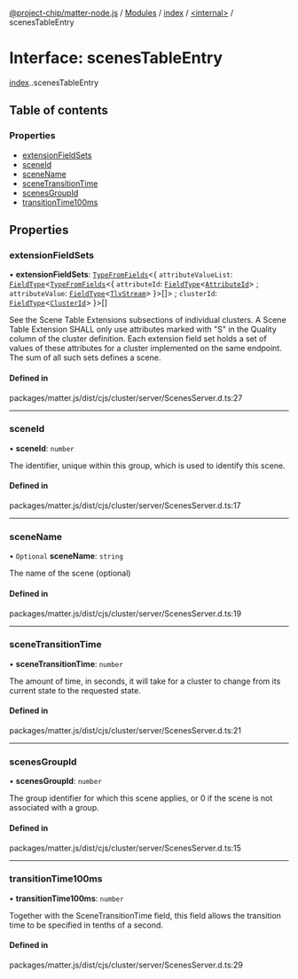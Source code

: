 [@project-chip/matter-node.js](../README.md) / [Modules](../modules.md) / [index](../modules/index.md) / [<internal\>](../modules/index._internal_.md) / scenesTableEntry

# Interface: scenesTableEntry

[index](../modules/index.md).[<internal>](../modules/index._internal_.md).scenesTableEntry

## Table of contents

### Properties

- [extensionFieldSets](index._internal_.scenesTableEntry.md#extensionfieldsets)
- [sceneId](index._internal_.scenesTableEntry.md#sceneid)
- [sceneName](index._internal_.scenesTableEntry.md#scenename)
- [sceneTransitionTime](index._internal_.scenesTableEntry.md#scenetransitiontime)
- [scenesGroupId](index._internal_.scenesTableEntry.md#scenesgroupid)
- [transitionTime100ms](index._internal_.scenesTableEntry.md#transitiontime100ms)

## Properties

### extensionFieldSets

• **extensionFieldSets**: [`TypeFromFields`](../modules/exports_tlv.md#typefromfields)<{ `attributeValueList`: [`FieldType`](exports_tlv.FieldType.md)<[`TypeFromFields`](../modules/exports_tlv.md#typefromfields)<{ `attributeId`: [`FieldType`](exports_tlv.FieldType.md)<[`AttributeId`](../classes/exports_datatype.AttributeId.md)\> ; `attributeValue`: [`FieldType`](exports_tlv.FieldType.md)<[`TlvStream`](../modules/exports_tlv.md#tlvstream)\>  }\>[]\> ; `clusterId`: [`FieldType`](exports_tlv.FieldType.md)<[`ClusterId`](../classes/exports_datatype.ClusterId.md)\>  }\>[]

See the Scene Table Extensions subsections of individual clusters. A Scene Table Extension SHALL only use attributes
marked with "S" in the Quality column of the cluster definition. Each extension field set holds a set of values of
these attributes for a cluster implemented on the same endpoint. The sum of all such sets defines a scene.

#### Defined in

packages/matter.js/dist/cjs/cluster/server/ScenesServer.d.ts:27

___

### sceneId

• **sceneId**: `number`

The identifier, unique within this group, which is used to identify this scene.

#### Defined in

packages/matter.js/dist/cjs/cluster/server/ScenesServer.d.ts:17

___

### sceneName

• `Optional` **sceneName**: `string`

The name of the scene (optional)

#### Defined in

packages/matter.js/dist/cjs/cluster/server/ScenesServer.d.ts:19

___

### sceneTransitionTime

• **sceneTransitionTime**: `number`

The amount of time, in seconds, it will take for a cluster to change from its current state to the requested state.

#### Defined in

packages/matter.js/dist/cjs/cluster/server/ScenesServer.d.ts:21

___

### scenesGroupId

• **scenesGroupId**: `number`

The group identifier for which this scene applies, or 0 if the scene is not associated with a group.

#### Defined in

packages/matter.js/dist/cjs/cluster/server/ScenesServer.d.ts:15

___

### transitionTime100ms

• **transitionTime100ms**: `number`

Together with the SceneTransitionTime field, this field allows the transition time to be specified in tenths of a second.

#### Defined in

packages/matter.js/dist/cjs/cluster/server/ScenesServer.d.ts:29
